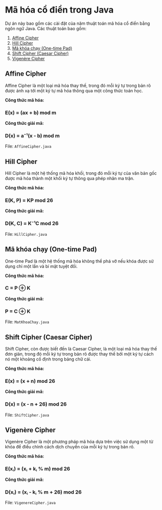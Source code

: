 # Mã hóa cổ điển trong Java

Dự án này bao gồm các cài đặt của năm thuật toán mã hóa cổ điển bằng ngôn ngữ Java. Các thuật toán bao gồm:

1. [Affine Cipher](#affine-cipher)
2. [Hill Cipher](#hill-cipher)
3. [Mã khóa chạy (One-time Pad)](#mã-khóa-chạy-one-time-pad)
4. [Shift Cipher (Caesar Cipher)](#shift-cipher-caesar-cipher)
5. [Vigenère Cipher](#vigenère-cipher)

## Affine Cipher

Affine Cipher là một loại mã hóa thay thế, trong đó mỗi ký tự trong bản rõ được ánh xạ tới một ký tự mã hóa thông qua một công thức toán học.

**Công thức mã hóa:**
### E(x) = (ax + b) mod m

**Công thức giải mã:**
### D(x) = a⁻¹(x - b) mod m


File: `AffineCipher.java`

## Hill Cipher

Hill Cipher là một hệ thống mã hóa khối, trong đó mỗi ký tự của văn bản gốc được mã hóa thành một khối ký tự thông qua phép nhân ma trận.

**Công thức mã hóa:**
### E(K, P) = KP mod 26


**Công thức giải mã:**
### D(K, C) = K⁻¹C mod 26


File: `HillCipher.java`

## Mã khóa chạy (One-time Pad)

One-time Pad là một hệ thống mã hóa không thể phá vỡ nếu khóa được sử dụng chỉ một lần và bí mật tuyệt đối.

**Công thức mã hóa:**
### C = P ⊕ K


**Công thức giải mã:**
### P = C ⊕ K

File: `MatKhoaChay.java`

## Shift Cipher (Caesar Cipher)

Shift Cipher, còn được biết đến là Caesar Cipher, là một loại mã hóa thay thế đơn giản, trong đó mỗi ký tự trong bản rõ được thay thế bởi một ký tự cách nó một khoảng cố định trong bảng chữ cái.

**Công thức mã hóa:**
### E(x) = (x + n) mod 26


**Công thức giải mã:**
### D(x) = (x - n + 26) mod 26

File: `ShiftCipher.java`

## Vigenère Cipher

Vigenère Cipher là một phương pháp mã hóa dựa trên việc sử dụng một từ khóa để điều chỉnh cách dịch chuyển của mỗi ký tự trong bản rõ.

**Công thức mã hóa:**
### E(xᵢ) = (xᵢ + kᵢ % m) mod 26

**Công thức giải mã:**
### D(xᵢ) = (xᵢ - kᵢ % m + 26) mod 26

File: `VigenereCipher.java`


